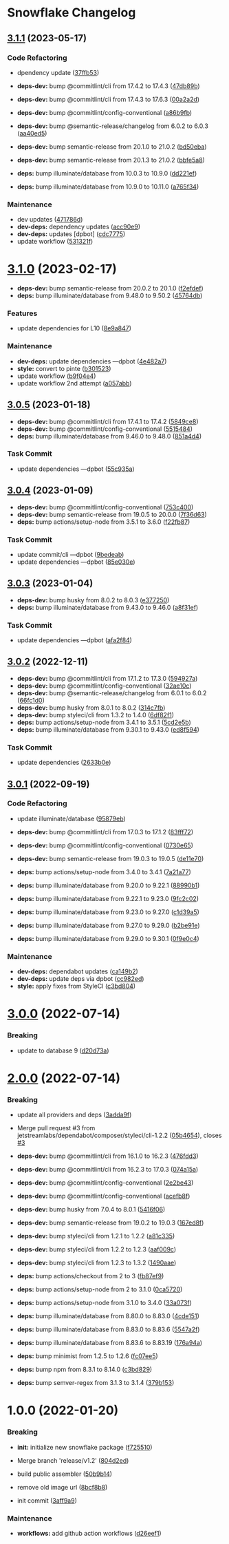 # Snowflake Changelog

## [3.1.1](https://github.com/jetstreamlabs/snowflake/compare/v3.1.0...v3.1.1) (2023-05-17)


### Code Refactoring

* dpendency update ([37ffb53](https://github.com/jetstreamlabs/snowflake/commit/37ffb53320f81b4be6a0c887c566f5a9dd31ab9c))


* **deps-dev:** bump @commitlint/cli from 17.4.2 to 17.4.3 ([47db89b](https://github.com/jetstreamlabs/snowflake/commit/47db89b9817e0397f28a6cce8b1285180248388e))
* **deps-dev:** bump @commitlint/cli from 17.4.3 to 17.6.3 ([00a2a2d](https://github.com/jetstreamlabs/snowflake/commit/00a2a2d6d8e0b8926690fb74ac98186034fa8463))
* **deps-dev:** bump @commitlint/config-conventional ([a86b9fb](https://github.com/jetstreamlabs/snowflake/commit/a86b9fbe37d78c5d3c2cae9245c08c17f14e6989))
* **deps-dev:** bump @semantic-release/changelog from 6.0.2 to 6.0.3 ([aa40ed5](https://github.com/jetstreamlabs/snowflake/commit/aa40ed569fcf93a270e12590f02340b0e93bd485))
* **deps-dev:** bump semantic-release from 20.1.0 to 21.0.2 ([bd50eba](https://github.com/jetstreamlabs/snowflake/commit/bd50eba303d431311f911ebd14b772305c92509f))
* **deps-dev:** bump semantic-release from 20.1.3 to 21.0.2 ([bbfe5a8](https://github.com/jetstreamlabs/snowflake/commit/bbfe5a80283db7f0621ced73045624c5dd2084e9))
* **deps:** bump illuminate/database from 10.0.3 to 10.9.0 ([dd221ef](https://github.com/jetstreamlabs/snowflake/commit/dd221efc58917a7fac13b9ee86ff1e8b860522e2))
* **deps:** bump illuminate/database from 10.9.0 to 10.11.0 ([a765f34](https://github.com/jetstreamlabs/snowflake/commit/a765f346020d5bd42fa41e2520f4ba78d8f1e1ee))


### Maintenance

* dev updates ([471786d](https://github.com/jetstreamlabs/snowflake/commit/471786d90cc000b360fb5d496b76bd1e8db6e17e))
* **dev-deps:** dependency updates ([acc90e9](https://github.com/jetstreamlabs/snowflake/commit/acc90e9d20c25ae5bee99b679ab49f60c92eabf1))
* **dev-deps:** updates [dpbot] ([cdc7775](https://github.com/jetstreamlabs/snowflake/commit/cdc777594d54bfc3db8a4cf0008d33abfd6858c8))
* update workflow ([531321f](https://github.com/jetstreamlabs/snowflake/commit/531321fe69ac22cba8dedce17e6af3edaa8667e6))

# [3.1.0](https://github.com/jetstreamlabs/snowflake/compare/v3.0.5...v3.1.0) (2023-02-17)


* **deps-dev:** bump semantic-release from 20.0.2 to 20.1.0 ([f2efdef](https://github.com/jetstreamlabs/snowflake/commit/f2efdefbafdee6be02956bcf53604da8f4f0cfbb))
* **deps:** bump illuminate/database from 9.48.0 to 9.50.2 ([45764db](https://github.com/jetstreamlabs/snowflake/commit/45764db1bcced843816bd1789e8c51d23606511b))


### Features

* update dependencies for L10 ([8e9a847](https://github.com/jetstreamlabs/snowflake/commit/8e9a847c4cf86d9c1e24469801ba22c1eb392da5))


### Maintenance

* **dev-deps:** update dependencies —dpbot ([4e482a7](https://github.com/jetstreamlabs/snowflake/commit/4e482a7e2c6f4f69ba999c875a892f185b726689))
* **style:** convert to pinte ([b301523](https://github.com/jetstreamlabs/snowflake/commit/b301523d3f50dffed700efde7ef4a67a97248a8b))
* update workflow ([b9f04e4](https://github.com/jetstreamlabs/snowflake/commit/b9f04e4dbaab262ee67bbaf2c0ac96d148806061))
* update workflow 2nd attempt ([a057abb](https://github.com/jetstreamlabs/snowflake/commit/a057abb54ee23bec8360af15ff237d498a2ab6b8))

## [3.0.5](https://github.com/jetstreamlabs/snowflake/compare/v3.0.4...v3.0.5) (2023-01-18)


* **deps-dev:** bump @commitlint/cli from 17.4.1 to 17.4.2 ([5849ce8](https://github.com/jetstreamlabs/snowflake/commit/5849ce8d7082eea88a400a650e3520a40dda3d57))
* **deps-dev:** bump @commitlint/config-conventional ([5515484](https://github.com/jetstreamlabs/snowflake/commit/551548422b7d55d635f5c70b9f55196f5e473c6b))
* **deps:** bump illuminate/database from 9.46.0 to 9.48.0 ([851a4d4](https://github.com/jetstreamlabs/snowflake/commit/851a4d402faa17454bc1685da2101853b71b3faa))


### Task Commit

* update dependencies —dpbot ([55c935a](https://github.com/jetstreamlabs/snowflake/commit/55c935ae3d6f551c34c96407180a67f9ae6fecb6))

## [3.0.4](https://github.com/jetstreamlabs/snowflake/compare/v3.0.3...v3.0.4) (2023-01-09)


* **deps-dev:** bump @commitlint/config-conventional ([753c400](https://github.com/jetstreamlabs/snowflake/commit/753c4003a7086ab58bd4cdcad0c4a0420b921456))
* **deps-dev:** bump semantic-release from 19.0.5 to 20.0.0 ([7f36d63](https://github.com/jetstreamlabs/snowflake/commit/7f36d630fa5e59f424b03ed315e3c6321d3da230))
* **deps:** bump actions/setup-node from 3.5.1 to 3.6.0 ([f22fb87](https://github.com/jetstreamlabs/snowflake/commit/f22fb87c5d09419a6d223810c5664bcea72ae68b))


### Task Commit

* update commit/cli —dpbot ([9bedeab](https://github.com/jetstreamlabs/snowflake/commit/9bedeab9b69bac1a0110b856d6472e1c5f41d1eb))
* update dependencies —dpbot ([85e030e](https://github.com/jetstreamlabs/snowflake/commit/85e030ea5b03a5b96d6dc9a03cf4d2c64021c8e9))

## [3.0.3](https://github.com/jetstreamlabs/snowflake/compare/v3.0.2...v3.0.3) (2023-01-04)


* **deps-dev:** bump husky from 8.0.2 to 8.0.3 ([e377250](https://github.com/jetstreamlabs/snowflake/commit/e37725018e19e6b05ab9fe5f78c86a47fbbdf3f7))
* **deps:** bump illuminate/database from 9.43.0 to 9.46.0 ([a8f31ef](https://github.com/jetstreamlabs/snowflake/commit/a8f31efda01f172b27e4b72c3adcc3c3059805aa))


### Task Commit

* update dependencies —dpbot ([afa2f84](https://github.com/jetstreamlabs/snowflake/commit/afa2f842a5cdea419cc5ef800f86342be020ac5c))

## [3.0.2](https://github.com/jetstreamlabs/snowflake/compare/v3.0.1...v3.0.2) (2022-12-11)


* **deps-dev:** bump @commitlint/cli from 17.1.2 to 17.3.0 ([594927a](https://github.com/jetstreamlabs/snowflake/commit/594927a221612edacaf64d3eb180c52a4551af99))
* **deps-dev:** bump @commitlint/config-conventional ([32ae10c](https://github.com/jetstreamlabs/snowflake/commit/32ae10c11cc5815dab8f88170f7df7c9b925023e))
* **deps-dev:** bump @semantic-release/changelog from 6.0.1 to 6.0.2 ([66fc1d0](https://github.com/jetstreamlabs/snowflake/commit/66fc1d00177daf121ad11199b8890090cb756725))
* **deps-dev:** bump husky from 8.0.1 to 8.0.2 ([314c7fb](https://github.com/jetstreamlabs/snowflake/commit/314c7fb5cb335c6bde1adc56ef3e2165277811fc))
* **deps-dev:** bump styleci/cli from 1.3.2 to 1.4.0 ([6df82f1](https://github.com/jetstreamlabs/snowflake/commit/6df82f123dcacda65e5671f7423b99f3545e6dbb))
* **deps:** bump actions/setup-node from 3.4.1 to 3.5.1 ([5cd2e5b](https://github.com/jetstreamlabs/snowflake/commit/5cd2e5bfa9b5a6bf89713dc98435424f99b739bd))
* **deps:** bump illuminate/database from 9.30.1 to 9.43.0 ([ed8f594](https://github.com/jetstreamlabs/snowflake/commit/ed8f594ab5742449bce24e8439937c242cff57ea))


### Task Commit

* update dependencies ([2633b0e](https://github.com/jetstreamlabs/snowflake/commit/2633b0e6cb1f03fa3aced6817813649d556f3b29))

## [3.0.1](https://github.com/jetstreamlabs/snowflake/compare/v3.0.0...v3.0.1) (2022-09-19)


### Code Refactoring

* update illuminate/database ([95879eb](https://github.com/jetstreamlabs/snowflake/commit/95879eb065dd44085a76e0c7a08676bdfa57f8ed))


* **deps-dev:** bump @commitlint/cli from 17.0.3 to 17.1.2 ([83fff72](https://github.com/jetstreamlabs/snowflake/commit/83fff7224f302fccf4a065c49374afe12433b140))
* **deps-dev:** bump @commitlint/config-conventional ([0730e65](https://github.com/jetstreamlabs/snowflake/commit/0730e655af5528b990f4d95915b63ed5df7c9bdd))
* **deps-dev:** bump semantic-release from 19.0.3 to 19.0.5 ([de11e70](https://github.com/jetstreamlabs/snowflake/commit/de11e70013bb648fa3b871206adbad30b0f38843))
* **deps:** bump actions/setup-node from 3.4.0 to 3.4.1 ([7a21a77](https://github.com/jetstreamlabs/snowflake/commit/7a21a779dd19ceee0a9b11a2029a4515fe557494))
* **deps:** bump illuminate/database from 9.20.0 to 9.22.1 ([88990b1](https://github.com/jetstreamlabs/snowflake/commit/88990b1c2ab2119aeb9f37fc92c074e4b9e1e70a))
* **deps:** bump illuminate/database from 9.22.1 to 9.23.0 ([9fc2c02](https://github.com/jetstreamlabs/snowflake/commit/9fc2c0214d2fa04217c8722332ae530b8bdfbd90))
* **deps:** bump illuminate/database from 9.23.0 to 9.27.0 ([c1d39a5](https://github.com/jetstreamlabs/snowflake/commit/c1d39a5950dd009cf314cffb246353bb0a31f253))
* **deps:** bump illuminate/database from 9.27.0 to 9.29.0 ([b2be91e](https://github.com/jetstreamlabs/snowflake/commit/b2be91e4553c8eae67b9f8c2f11484d97539b010))
* **deps:** bump illuminate/database from 9.29.0 to 9.30.1 ([0f9e0c4](https://github.com/jetstreamlabs/snowflake/commit/0f9e0c41db76b9bf638cd98417c80773e89e9d6f))


### Maintenance

* **dev-deps:** dependabot updates ([ca149b2](https://github.com/jetstreamlabs/snowflake/commit/ca149b2c010ba71f8ced88fae5999110bca334c5))
* **dev-deps:** update deps via dpbot ([cc982ed](https://github.com/jetstreamlabs/snowflake/commit/cc982ed5298d4a22e32d44cdb1ab37d97e356778))
* **style:** apply fixes from StyleCI ([c3bd804](https://github.com/jetstreamlabs/snowflake/commit/c3bd804cebd2bbb17a97b58b5b7804e6f32a3b24))

# [3.0.0](https://github.com/jetstreamlabs/snowflake/compare/v2.0.0...v3.0.0) (2022-07-14)


### Breaking

* update to database 9 ([d20d73a](https://github.com/jetstreamlabs/snowflake/commit/d20d73a55eb98dc46fe4ceaba3dca8e3a26c87b3))

# [2.0.0](https://github.com/jetstreamlabs/snowflake/compare/v1.0.0...v2.0.0) (2022-07-14)


### Breaking

* update all providers and deps ([3adda9f](https://github.com/jetstreamlabs/snowflake/commit/3adda9f97ec15e146c024e583b643cde18803eaf))


* Merge pull request #3 from jetstreamlabs/dependabot/composer/styleci/cli-1.2.2 ([05b4654](https://github.com/jetstreamlabs/snowflake/commit/05b4654132636e161e4b36fa104db2de1d7655e1)), closes [#3](https://github.com/jetstreamlabs/snowflake/issues/3)
* **deps-dev:** bump @commitlint/cli from 16.1.0 to 16.2.3 ([476fdd3](https://github.com/jetstreamlabs/snowflake/commit/476fdd3a618d6ae9aa50822cd621cac14d90b757))
* **deps-dev:** bump @commitlint/cli from 16.2.3 to 17.0.3 ([074a15a](https://github.com/jetstreamlabs/snowflake/commit/074a15a70be8bc79bb344fa5bccf04aa5c91670b))
* **deps-dev:** bump @commitlint/config-conventional ([2e2be43](https://github.com/jetstreamlabs/snowflake/commit/2e2be43b2f3cd0aade1dd5b3e2886bc2efee5415))
* **deps-dev:** bump @commitlint/config-conventional ([acefb8f](https://github.com/jetstreamlabs/snowflake/commit/acefb8f4fe8ef0cd969c34aad7212fa8ade56ac0))
* **deps-dev:** bump husky from 7.0.4 to 8.0.1 ([5416f06](https://github.com/jetstreamlabs/snowflake/commit/5416f0681ff44913e46084a111bb3ba587b40d5b))
* **deps-dev:** bump semantic-release from 19.0.2 to 19.0.3 ([167ed8f](https://github.com/jetstreamlabs/snowflake/commit/167ed8fc84011fe98b33faa2224f1bdb43b049a9))
* **deps-dev:** bump styleci/cli from 1.2.1 to 1.2.2 ([a81c335](https://github.com/jetstreamlabs/snowflake/commit/a81c3353cc20bfd23b53dd556288f54b00f59af6))
* **deps-dev:** bump styleci/cli from 1.2.2 to 1.2.3 ([aaf009c](https://github.com/jetstreamlabs/snowflake/commit/aaf009cb709d541900fe3273b766fd5268a2085c))
* **deps-dev:** bump styleci/cli from 1.2.3 to 1.3.2 ([1490aae](https://github.com/jetstreamlabs/snowflake/commit/1490aaee6ca91386a271a889b184b13bb8726c15))
* **deps:** bump actions/checkout from 2 to 3 ([fb87ef9](https://github.com/jetstreamlabs/snowflake/commit/fb87ef99538a92fa981a664ec415767f9e6689af))
* **deps:** bump actions/setup-node from 2 to 3.1.0 ([0ca5720](https://github.com/jetstreamlabs/snowflake/commit/0ca5720e5f1053d351e0ac01c0a0094198801cfa))
* **deps:** bump actions/setup-node from 3.1.0 to 3.4.0 ([33a073f](https://github.com/jetstreamlabs/snowflake/commit/33a073ff492001f5f38d0d716c93966bbbb997d6))
* **deps:** bump illuminate/database from 8.80.0 to 8.83.0 ([4cde151](https://github.com/jetstreamlabs/snowflake/commit/4cde15175f38d41e6e381428383d9bc1053945d7))
* **deps:** bump illuminate/database from 8.83.0 to 8.83.6 ([5547a2f](https://github.com/jetstreamlabs/snowflake/commit/5547a2fc717f748863af7347a02cd13629ba5a05))
* **deps:** bump illuminate/database from 8.83.6 to 8.83.19 ([176a94a](https://github.com/jetstreamlabs/snowflake/commit/176a94ad8784c8966f9cac59ba9679d80d0bf34e))
* **deps:** bump minimist from 1.2.5 to 1.2.6 ([fc07ee5](https://github.com/jetstreamlabs/snowflake/commit/fc07ee50b09d9c0e47e4afa3696a75580939dd0d))
* **deps:** bump npm from 8.3.1 to 8.14.0 ([c3bd829](https://github.com/jetstreamlabs/snowflake/commit/c3bd829c5294cda1d57f7e0d9473b40bc1d39bae))
* **deps:** bump semver-regex from 3.1.3 to 3.1.4 ([379b153](https://github.com/jetstreamlabs/snowflake/commit/379b1536896ec004c996f41de70308aeb54efdc2))

# 1.0.0 (2022-01-20)


### Breaking

* **init:** initialize new snowflake package ([f725510](https://github.com/jetstreamlabs/snowflake/commit/f7255105aa4fcc0a8a275c40edf74637b9ba43c1))


* Merge branch 'release/v1.2' ([804d2ed](https://github.com/jetstreamlabs/snowflake/commit/804d2ed80e0d9417ebcf06aa3987c43ac3af10ba))
* build public assembler ([50b9b14](https://github.com/jetstreamlabs/snowflake/commit/50b9b14f2b09022f7703d73259e1e5860301e1ac))
* remove old image url ([8bcf8b8](https://github.com/jetstreamlabs/snowflake/commit/8bcf8b83b02e190e8dd6f1b9dc55c8256b45c2a0))
* init commit ([3aff9a9](https://github.com/jetstreamlabs/snowflake/commit/3aff9a92808ba4bf58ff402a10e293548203c1ef))


### Maintenance

* **workflows:** add github action workflows ([d26eef1](https://github.com/jetstreamlabs/snowflake/commit/d26eef1a99df893e3b8643b88b2ffb8628e90a03))
